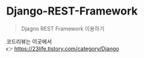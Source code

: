 # Django-REST-Framework<br>
> Djagno REST Framework 이용하기<br>

코드리뷰는 이곳에서<br>
👉 https://23life.tistory.com/category/Django
